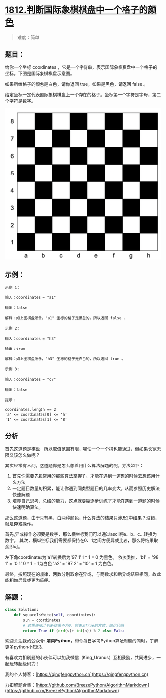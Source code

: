 # [1812.判断国际象棋棋盘中一个格子的颜色](https://leetcode-cn.com/problems/determine-color-of-a-chessboard-square/solution/5705-pan-duan-guo-ji-xiang-qi-qi-pan-zho-xuln/)
>
> 难度：简单

## 题目：

给你一个坐标 coordinates ，它是一个字符串，表示国际象棋棋盘中一个格子的坐标。下图是国际象棋棋盘示意图。


如果所给格子的颜色是白色，请你返回 true，如果是黑色，请返回 false 。

给定坐标一定代表国际象棋棋盘上一个存在的格子。坐标第一个字符是字母，第二个字符是数字。

![](../../images/2021-04-05_00-06-15.png)

## 示例：

```
示例 1：

输入：coordinates = "a1"

输出：false

解释：如上图棋盘所示，"a1" 坐标的格子是黑色的，所以返回 false 。

示例 2：

输入：coordinates = "h3"

输出：true

解释：如上图棋盘所示，"h3" 坐标的格子是白色的，所以返回 true 。

示例 3：

输入：coordinates = "c7"

输出：false

提示：

coordinates.length == 2
'a' <= coordinates[0] <= 'h'
'1' <= coordinates[1] <= '8'
```

## 分析

首先这道题是棋盘，所以取值范围有限，哪怕一个一个拼也能通过，但如果长宽无限又该怎么做呢？

其实经常有人问，这道题你是怎么想着用什么算法解题的呢，方法如下：

1. 首先你需要先把常用的那些算法掌握了，才能在遇到一道题的时候去想该用什么方法
2. 一定题目数量的积累，能让你遇到同类型题目的几率变大，从而参照历史解法快速解题
3. 培养自己思考、总结的能力，这点就要靠逐步训练了才能在遇到一道题的时候快速明确算法。

那么这道题，由于只有黑、白两种颜色，什么算法的结果只涉及2中结果？没错，就是**异或**操作。

首先,异或操作必须要是数字，那么横坐标我们可以通过ascii将a、b、c...转换为数字。
其次，横纵坐标我们需要都保持在0、1之间方便异或比较，那么将结果取余即可。

左下角coordinates为'a1'转换后为'97 1' 1 ^ 1 = 0 为黑色。
依次类推，'b1' = '98 1' = '0 1' 0 ^ 1 = 1为白色
'a2' = '97 2' = '10' = 1 为白色。

最终，按照现在的规律，两数分别取余在异或，与两数求和后异或结果相同，故此能相加后异或更为简便。

## 解题：

```python
class Solution:
    def squareIsWhite(self, coordinates):
        s,n = coordinates
        # 这里使用if判断结果不为0，则表示True的方式，简化代码
        return True if (ord(s)+ int(n)) % 2 else False 
```

欢迎关注我的公众号: **清风Python**，带你每日学习Python算法刷题的同时，了解更多python小知识。

有喜欢力扣刷题的小伙伴可以加我微信（King_Uranus）互相鼓励，共同进步，一起玩转超级码力！

我的个人博客：[https://qingfengpython.cn](https://qingfengpython.cn)

力扣解题合集：[https://github.com/BreezePython/AlgorithmMarkdown](https://github.com/BreezePython/AlgorithmMarkdown)
